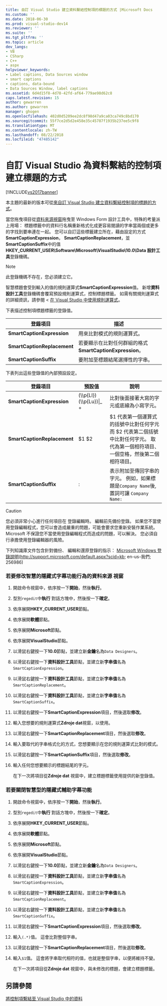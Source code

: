 ```yaml
---
title: 自訂 Visual Studio 建立資料繫結控制項的標題的方式 |Microsoft Docs
ms.custom: ''
ms.date: 2018-06-30
ms.prod: visual-studio-dev14
ms.reviewer: ''
ms.suite: ''
ms.tgt_pltfrm: ''
ms.topic: article
dev_langs:
- VB
- CSharp
- C++
- aspx
helpviewer_keywords:
- Label captions, Data Sources window
- smart captions
- captions, data-bound
- Data Sources Window, label captions
ms.assetid: 6d4d15f8-4d78-42fd-af64-779ae98d62c8
caps.latest.revision: 15
author: gewarren
ms.author: gewarren
manager: ghogen
ms.openlocfilehash: 402d0d5209ee2dc8f98d47a9ca03ca749c8bd170
ms.sourcegitcommit: 55f7ce2d5d2e458e35c45787f1935b237ee5c9f8
ms.translationtype: MT
ms.contentlocale: zh-TW
ms.lasthandoff: 08/22/2018
ms.locfileid: "47485142"
---
```

# <a name="customize-how-visual-studio-creates-captions-for-data-bound-controls"></a>自訂 Visual Studio 為資料繫結的控制項建立標題的方式
[!INCLUDE[vs2017banner](../includes/vs2017banner.md)]

本主題的最新的版本可從[來自訂 Visual Studio 建立資料繫結控制項的標題的方式](https://docs.microsoft.com/visualstudio/data-tools/customize-how-visual-studio-creates-captions-for-data-bound-controls)。  
  
  
當您拖曳項目從[資料來源視窗](http://msdn.microsoft.com/library/0d20f699-cc95-45b3-8ecb-c7edf1f67992)拖曳至 Windows Form 設計工具中，特殊的考量派上用場： 標題標籤中的資料行名稱重新格式化成更容易閱讀的字串當兩個或更多的字找到要串連在一起。 您可以自訂這些標籤建立所在，藉由設定的方式**SmartCaptionExpression**， **SmartCaptionReplacement**，並**SmartCaptionSuffix**中的值**HKEY_CURRENT_USER\Software\Microsoft\VisualStudio\10.0\Data 設計工具**登錄機碼。  
  
> [!NOTE]
>  此登錄機碼不存在，您必須建立它。  
  
 智慧標題會受到輸入的值的規則運算式**SmartCaptionExpression**值。 新增**資料設計工具**登錄機碼會覆寫預設規則運算式，控制標題標籤。 如需有關規則運算式的詳細資訊，請參閱 <<c0> [ 在 Visual Studio 中使用規則運算式](../ide/using-regular-expressions-in-visual-studio.md)。  
  
 下表描述控制項標題標籤的登錄值。  
  
|登錄項目|描述|  
|-------------------|-----------------|  
|**SmartCaptionExpression**|用來比對模式的規則運算式。|  
|**SmartCaptionReplacement**|若要顯示在比對任何群組的格式**SmartCaptionExpression**。|  
|**SmartCaptionSuffix**|要附加至標題結尾選擇性的字串。|  
  
 下表列出這些登錄值的內部預設設定。  
  
|登錄項目|預設值|說明|  
|-------------------|-------------------|-----------------|  
|**SmartCaptionExpression**|(\\\p{Ll}) (\\\p{Lu})&#124;_ +|比對後面接著大寫的字元或底線為小寫字元。|  
|**SmartCaptionReplacement**|$1 $2|$1 代表第一個運算式的括號中比對任何字元而 $2 代表第二個括號中比對任何字元。 取代為第一個相符項目、 一個空格，然後第二個相符項目。|  
|**SmartCaptionSuffix**|:|表示附加至傳回字串的字元。 例如，如果標題是`Company Name`後, 置詞可讓 `Company Name:`|  
  
> [!CAUTION]
>  您必須非常小心進行任何項目在 登錄編輯時。 編輯前先備份登錄。 如果您不當使用登錄編輯程式，您可以會造成嚴重的問題，可能會要求您重新安裝作業系統。 Microsoft 不保證您不當使用登錄編輯程式而造成的問題，可以解決。 您必須自行承擔使用登錄編輯器的風險。  
>   
>  下列知識庫文件包含針對備份、 編輯和還原登錄的指示： [Microsoft Windows 登錄說明](http://support.microsoft.com/default.aspx?scid=kb;en-us;256986)(http://support.microsoft.com/default.aspx?scid=kb; en-us-我們; 256986)  
  
### <a name="to-modify-the-smart-captioning-behavior-of-the-data-sources-window"></a>若要修改智慧的隱藏式字幕功能行為的資料來源 視窗  
  
1.  開啟命令視窗中，依序按一下**開始**，然後**執行**。  
  
2.  型別`regedit`中**執行** 對話方塊中，然後按一下**確定**。  
  
3.  依序展開**HKEY_CURRENT_USER**節點。  
  
4.  依序展開**軟體**節點。  
  
5.  依序展開**Microsoft**節點。  
  
6.  依序展開**VisualStudio**節點。  
  
7.  以滑鼠右鍵按一下**10.0**節點，並建立新**金鑰**名為`Data Designers`。  
  
8.  以滑鼠右鍵按一下**資料設計工具**節點，並建立新**字串值**名為`SmartCaptionExpression`。  
  
9. 以滑鼠右鍵按一下**資料設計工具**節點，並建立新**字串值**名為`SmartCaptionReplacement`。  
  
10. 以滑鼠右鍵按一下**資料設計工具**節點，並建立新**字串值**名為`SmartCaptionSuffix`。  
  
11. 以滑鼠右鍵按一下**SmartCaptionExpression**項目，然後選取**修改**。  
  
12. 輸入您想要的規則運算式**Zdroje dat**視窗，以使用。  
  
13. 以滑鼠右鍵按一下**SmartCaptionReplacement**項目，然後選取**修改**。  
  
14. 輸入要取代的字串格式化的方式，您想要顯示在您的規則運算式比對的模式。  
  
15. 以滑鼠右鍵按一下**SmartCaptionSuffix**項目，然後選取**修改**。  
  
16. 輸入任何您想要顯示的標題結尾的字元。  
  
     在下一次將項目從**Zdroje dat**  視窗中，建立標題標籤使用提供的新登錄值。  
  
### <a name="to-turn-off-the-smart-captioning-feature"></a>若要關閉智慧型的隱藏式輔助字幕功能  
  
1.  開啟命令視窗中，依序按一下**開始**，然後**執行**。  
  
2.  型別`regedit`中**執行** 對話方塊中，然後按一下**確定**。  
  
3.  依序展開**HKEY_CURRENT_USER**節點。  
  
4.  依序展開**軟體**節點。  
  
5.  依序展開**Microsoft**節點。  
  
6.  依序展開**VisualStudio**節點。  
  
7.  以滑鼠右鍵按一下**10.0**節點，並建立新**金鑰**名為`Data Designers`。  
  
8.  以滑鼠右鍵按一下**資料設計工具**節點，並建立新**字串值**名為`SmartCaptionExpression`。  
  
9. 以滑鼠右鍵按一下**資料設計工具**節點，並建立新**字串值**名為`SmartCaptionReplacement`。  
  
10. 以滑鼠右鍵按一下**資料設計工具**節點，並建立新**字串值**名為`SmartCaptionSuffix`。  
  
11. 以滑鼠右鍵按一下**SmartCaptionExpression**項目，然後選取**修改**。  
  
12. 輸入`(.*)`值。 這會比對整個字串。  
  
13. 以滑鼠右鍵按一下**SmartCaptionReplacement**項目，然後選取**修改**。  
  
14. 輸入`$1`值。 這會將字串取代相符的值，也就是整個字串，以便將維持不變。  
  
     在下一次將項目從**Zdroje dat**  視窗中，與未修改的標題，會建立標題標籤。  
  
## <a name="see-also"></a>另請參閱  
 [將控制項繫結至 Visual Studio 中的資料](../data-tools/bind-controls-to-data-in-visual-studio.md)

